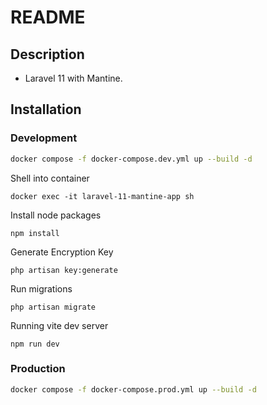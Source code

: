 # README

## Description

- Laravel 11 with Mantine.

## Installation

### Development 

```bash
docker compose -f docker-compose.dev.yml up --build -d
```

Shell into container

```
docker exec -it laravel-11-mantine-app sh
```

Install node packages
```
npm install
```

Generate Encryption Key
```
php artisan key:generate
```

Run migrations
```
php artisan migrate
```

Running vite dev server
```
npm run dev
```


### Production

```bash
docker compose -f docker-compose.prod.yml up --build -d

```
